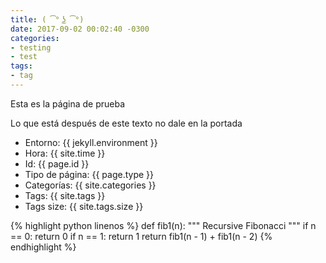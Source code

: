 ```yaml
---
title: ( ͡° ͜ʖ ͡°)
date: 2017-09-02 00:02:40 -0300
categories:
- testing
- test
tags:
- tag
---
```

Esta es la página de prueba

Lo que está después de este texto no dale en la portada
<!-- more -->

* Entorno: {{ jekyll.environment }}
* Hora: {{ site.time }}
* Id: {{ page.id }}
* Tipo de página: {{ page.type }}
* Categorías: {{ site.categories }}
* Tags: {{ site.tags }}
* Tags size: {{ site.tags.size }}

{% highlight python linenos %}
def fib1(n):
    """ Recursive Fibonacci """
    if n == 0:
        return 0
    if n == 1:
        return 1
    return fib1(n - 1) + fib1(n - 2)
{% endhighlight %}
